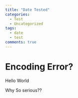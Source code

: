 ```yaml
---
title: "Date Tested"
categories:
  - Test
  - Uncategorized
tags:
  - date
  - test
comments: true
---
```

# Encoding Error?
Hello World

Why So serious??